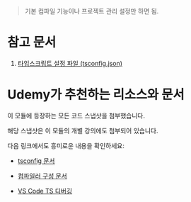 > 기본 컴파일 기능이나 프로젝트 관리 설정만 하면 됨.

# 참고 문서

1. [타입스크립트 설정 파일 (tsconfig.json)](https://joshua1988.github.io/ts/config/tsconfig.html#%ED%83%80%EC%9E%85%EC%8A%A4%ED%81%AC%EB%A6%BD%ED%8A%B8-%EC%84%A4%EC%A0%95-%ED%8C%8C%EC%9D%BC-%EC%86%8D%EC%84%B1)

# Udemy가 추천하는 리소스와 문서

이 모듈에 등장하는 모든 코드 스냅샷을 첨부했습니다. 

해당 스냅샷은 이 모듈의 개별 강의에도 첨부되어 있습니다.

다음 링크에서도 흥미로운 내용을 확인하세요:

- [tsconfig 문서](https://www.typescriptlang.org/docs/handbook/tsconfig-json.html)

- [컴파일러 구성 문서](https://www.typescriptlang.org/docs/handbook/compiler-options.html)

- [VS Code TS 디버깅](https://code.visualstudio.com/docs/typescript/typescript-debugging)